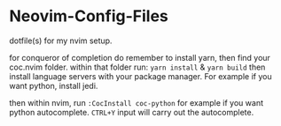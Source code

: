 # Neovim-Config-Files
dotfile(s) for my nvim setup. 

for conqueror of completion do remember to install yarn, then find your coc.nvim folder. 
within that folder run: 
`yarn install` & `yarn build` 
then install language servers with your package manager. For example if you want python, install jedi. 

then within nvim, run `:CocInstall coc-python` for example if you want python autocomplete. `CTRL+Y` input will carry out the autocomplete. 
